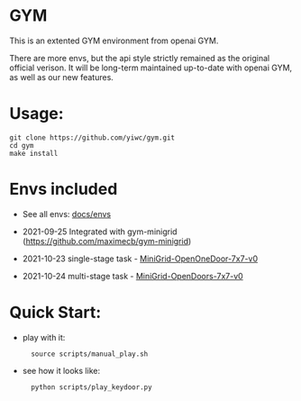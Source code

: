 # GYM
This is an extented GYM environment from openai GYM. 

There are more envs, but the api style strictly remained as the original official verison. It will be long-term maintained up-to-date with openai GYM, as well as our new features.
# Usage:

    git clone https://github.com/yiwc/gym.git
    cd gym
    make install


# Envs included
* See all envs: [docs/envs](docs/envs)

* 2021-09-25 Integrated with gym-minigrid (https://github.com/maximecb/gym-minigrid)

* 2021-10-23 single-stage task - [MiniGrid-OpenOneDoor-7x7-v0](./tests/other_scripts/dev_opendoor.py)

* 2021-10-24  multi-stage task - [MiniGrid-OpenDoors-7x7-v0](./tests/other_scripts/dev_opendoor.py)


# Quick Start:

* play with it:

        source scripts/manual_play.sh

* see how it looks like:
    
        python scripts/play_keydoor.py

